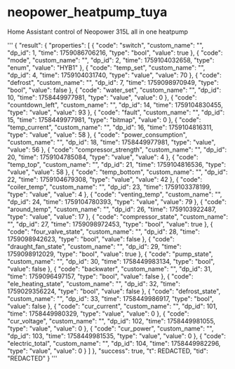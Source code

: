 # neopower_heatpump_tuya
Home Assistant control of Neopower 315L all in one heatpump




'''
{
  "result": {
    "properties": [
      {
        "code": "switch",
        "custom_name": "",
        "dp_id": 1,
        "time": 1759086706216,
        "type": "bool",
        "value": true
      },
      {
        "code": "mode",
        "custom_name": "",
        "dp_id": 2,
        "time": 1759104032658,
        "type": "enum",
        "value": "HYB1"
      },
      {
        "code": "temp_set",
        "custom_name": "",
        "dp_id": 4,
        "time": 1759104031740,
        "type": "value",
        "value": 70
      },
      {
        "code": "defrost",
        "custom_name": "",
        "dp_id": 7,
        "time": 1759098970949,
        "type": "bool",
        "value": false
      },
      {
        "code": "water_set",
        "custom_name": "",
        "dp_id": 10,
        "time": 1758449977981,
        "type": "value",
        "value": 0
      },
      {
        "code": "countdown_left",
        "custom_name": "",
        "dp_id": 14,
        "time": 1759104830455,
        "type": "value",
        "value": 93
      },
      {
        "code": "fault",
        "custom_name": "",
        "dp_id": 15,
        "time": 1758449977981,
        "type": "bitmap",
        "value": 0
      },
      {
        "code": "temp_current",
        "custom_name": "",
        "dp_id": 16,
        "time": 1759104816311,
        "type": "value",
        "value": 58
      },
      {
        "code": "power_consumption",
        "custom_name": "",
        "dp_id": 18,
        "time": 1758449977981,
        "type": "value",
        "value": 56
      },
      {
        "code": "compressor_strength",
        "custom_name": "",
        "dp_id": 20,
        "time": 1759104785084,
        "type": "value",
        "value": 4
      },
      {
        "code": "temp_top",
        "custom_name": "",
        "dp_id": 21,
        "time": 1759104816536,
        "type": "value",
        "value": 58
      },
      {
        "code": "temp_bottom",
        "custom_name": "",
        "dp_id": 22,
        "time": 1759104679308,
        "type": "value",
        "value": 42
      },
      {
        "code": "coiler_temp",
        "custom_name": "",
        "dp_id": 23,
        "time": 1759103378199,
        "type": "value",
        "value": 4
      },
      {
        "code": "venting_temp",
        "custom_name": "",
        "dp_id": 24,
        "time": 1759104780393,
        "type": "value",
        "value": 79
      },
      {
        "code": "around_temp",
        "custom_name": "",
        "dp_id": 26,
        "time": 1759103922487,
        "type": "value",
        "value": 17
      },
      {
        "code": "compressor_state",
        "custom_name": "",
        "dp_id": 27,
        "time": 1759098972453,
        "type": "bool",
        "value": true
      },
      {
        "code": "four_valve_state",
        "custom_name": "",
        "dp_id": 28,
        "time": 1759098942623,
        "type": "bool",
        "value": false
      },
      {
        "code": "draught_fan_state",
        "custom_name": "",
        "dp_id": 29,
        "time": 1759098912029,
        "type": "bool",
        "value": true
      },
      {
        "code": "pump_state",
        "custom_name": "",
        "dp_id": 30,
        "time": 1758449983134,
        "type": "bool",
        "value": false
      },
      {
        "code": "backwater",
        "custom_name": "",
        "dp_id": 31,
        "time": 1759096497157,
        "type": "bool",
        "value": false
      },
      {
        "code": "ele_heating_state",
        "custom_name": "",
        "dp_id": 32,
        "time": 1759029356224,
        "type": "bool",
        "value": false
      },
      {
        "code": "defrost_state",
        "custom_name": "",
        "dp_id": 33,
        "time": 1758449986917,
        "type": "bool",
        "value": false
      },
      {
        "code": "cur_current",
        "custom_name": "",
        "dp_id": 101,
        "time": 1758449980329,
        "type": "value",
        "value": 0
      },
      {
        "code": "cur_voltage",
        "custom_name": "",
        "dp_id": 102,
        "time": 1758449981055,
        "type": "value",
        "value": 0
      },
      {
        "code": "cur_power",
        "custom_name": "",
        "dp_id": 103,
        "time": 1758449981535,
        "type": "value",
        "value": 0
      },
      {
        "code": "electric_total",
        "custom_name": "",
        "dp_id": 104,
        "time": 1758449982296,
        "type": "value",
        "value": 0
      }
    ]
  },
  "success": true,
  "t": REDACTED,
  "tid": "REDACTED"
}
'''
